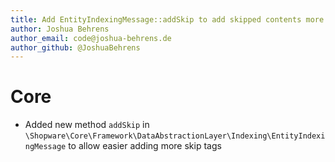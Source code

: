 ```yaml
---
title: Add EntityIndexingMessage::addSkip to add skipped contents more easily
author: Joshua Behrens
author_email: code@joshua-behrens.de
author_github: @JoshuaBehrens
---
```

# Core
* Added new method `addSkip` in `\Shopware\Core\Framework\DataAbstractionLayer\Indexing\EntityIndexingMessage` to allow easier adding more skip tags
